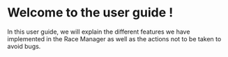 # Welcome to the user guide !
In this user guide, we will explain the different features we have implemented in the Race Manager as well as the actions not to be taken to avoid bugs.